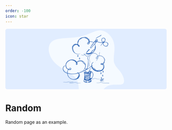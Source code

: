 ```yaml
---
order: -100
icon: star
---
```


![](/static/headers/guides_cli.png)

# Random

Random page as an example.
